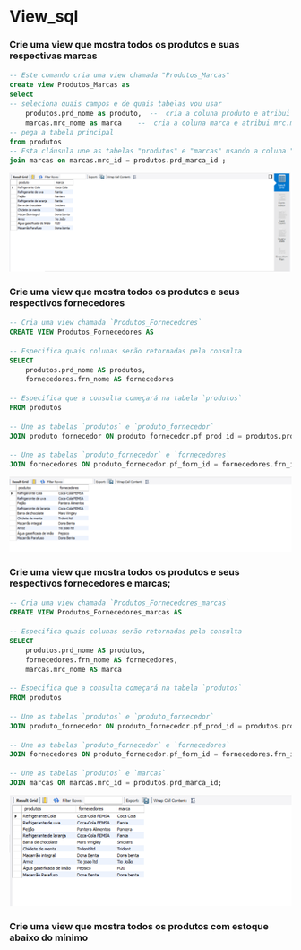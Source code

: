 # View_sql

### Crie uma view que mostra todos os produtos e suas respectivas marcas

```sql
-- Este comando cria uma view chamada "Produtos_Marcas"
create view Produtos_Marcas as 
select
-- seleciona quais campos e de quais tabelas vou usar
	produtos.prd_nome as produto,  --  cria a coluna produto e atribui o prd_nome 
	marcas.mrc_nome as marca	--  cria a coluna marca e atribui mrc.marca
-- pega a tabela principal     
from produtos
-- Esta cláusula une as tabelas "produtos" e "marcas" usando a coluna "mrc_id" como chave estrangeira.
join marcas on marcas.mrc_id = produtos.prd_marca_id ;
```
![view1](produto_marca.png)

### Crie uma view que mostra todos os produtos e seus respectivos fornecedores
```sql
-- Cria uma view chamada `Produtos_Fornecedores`
CREATE VIEW Produtos_Fornecedores AS

-- Especifica quais colunas serão retornadas pela consulta
SELECT
	produtos.prd_nome AS produtos,
	fornecedores.frn_nome AS fornecedores

-- Especifica que a consulta começará na tabela `produtos`
FROM produtos

-- Une as tabelas `produtos` e `produto_fornecedor`
JOIN produto_fornecedor ON produto_fornecedor.pf_prod_id = produtos.prd_id

-- Une as tabelas `produto_fornecedor` e `fornecedores`
JOIN fornecedores ON produto_fornecedor.pf_forn_id = fornecedores.frn_id;
```
![view2](produto_fornecedores.png)
### Crie uma view que mostra todos os produtos e seus respectivos fornecedores e marcas;

```sql
-- Cria uma view chamada `Produtos_Fornecedores_marcas`
CREATE VIEW Produtos_Fornecedores_marcas AS

-- Especifica quais colunas serão retornadas pela consulta
SELECT
	produtos.prd_nome AS produtos,
	fornecedores.frn_nome AS fornecedores,
	marcas.mrc_nome AS marca

-- Especifica que a consulta começará na tabela `produtos`
FROM produtos

-- Une as tabelas `produtos` e `produto_fornecedor`
JOIN produto_fornecedor ON produto_fornecedor.pf_prod_id = produtos.prd_id

-- Une as tabelas `produto_fornecedor` e `fornecedores`
JOIN fornecedores ON produto_fornecedor.pf_forn_id = fornecedores.frn_id

-- Une as tabelas `produtos` e `marcas`
JOIN marcas ON marcas.mrc_id = produtos.prd_marca_id;

```
![view3](produto_fornecedores_marcas.png)

### Crie uma view que mostra todos os produtos com estoque abaixo do mínimo


